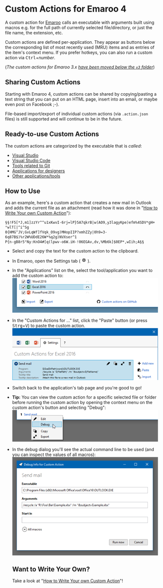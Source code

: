 Custom Actions for Emaroo 4
=========================

A custom action for [Emaroo](https://www.roland-weigelt.de/emaroo/) calls an executable with arguments built using macros e.g. for the full path of currently selected file/directory, or just the file name, the extension, etc.

Custom actions are defined per-application. They appear as buttons below the corresponding list of most recently used (MRU) items and as entries of the  item's context menu. If you prefer hotkeys, you can also run a custom action via <kbd>Ctrl</kbd>+_number_.

(_The custom actions for Emaroo 3.x [have been moved below the `v3` folder](v3/README.md)_)

Sharing Custom Actions
---

Starting with Emaroo 4, custom actions can be shared by copying/pasting a text string that you can put on an HTML page, insert into an email, or maybe even post on Facebook ;-).

File-based import/export of individual custom actions (via `.action.json` files) is still supported and will continue to be in the future.

Ready-to-use Custom Actions
---
The custom actions are categorized by the executable that is _called_:
* [Visual Studio](actions/visualStudio.md)
* [Visual Studio Code](actions/code.md)
* [Tools related to Git](actions/git.md)
* [Applications for designers](actions/designers.md)
* [Other applications/tools](actions/misc.md)

How to Use
---
As an example, here's a custom action that creates a new mail in Outlook and adds the current file as an attachment (read how it was done in "[How to Write Your own Custom Action](WriteYourOwn.md)"):
```
§§!F5[*J,m1]zzYr^^u1xKwvI-6rj=lP}5A7qkrB|w(AO9,y3lagyKpe)efm%4SDV*gH+°wlT[|^i^Sg
0{HMG^JV;GvLqWf]fVqk_O9vg)MHopIIP?xmhZZy|0h9=3-6q87B$)%r2W%UDdE26W*%q2g)NVXser^1
P{n-gB8r5°Ny:KnO4#[q(lpwv-o6W.iH-!06EGAv,dv,%Mb6k]$0EP*,wIih;A§§
```
* Select and copy the text for the custom action to the
  clipboard.
* In Emaroo, open the Settings tab ( ![](_images/ConfigTabIcon.png) ).
* In the "Applications" list on the, select the tool/application you want to add the custom action to:
  ![](_images/CustomAction_SelectApplication.png)
* In the "Custom Actions for ..." list, click the "Paste" button (or press <kbd>Strg</kbd>+<kbd>V</kbd>) to paste the custom action.
  ![](_images/CustomAction_AfterPasting.png)
* Switch back to the application's tab page and you're good to go!
* **Tip:** You can view the custom action for a specific selected file or folder before running the custom action by opening the context menu on the custom action's button and selecting "Debug":
  ![](_images/CustomAction_Debug.png)
* In the debug dialog you'll see the actual command line to be used (and you can inspect the values of all macros):
  ![](_images/CustomAction_DebugDialog.png)

  Want to Write Your Own?
  ---
  Take a look at "[How to Write Your own Custom Action](WriteYourOwn.md)"!